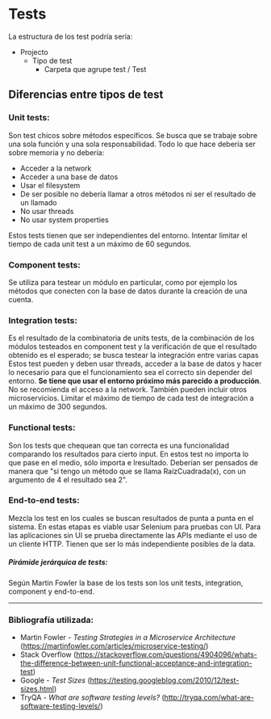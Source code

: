 ﻿# Tests

La estructura de los test podría sería: 
- Projecto
	- Tipo de test
		- Carpeta que agrupe test / Test

## Diferencias entre tipos de test

### Unit tests:
Son test chicos sobre métodos específicos. Se busca que se trabaje sobre una sola función y una sola responsabilidad. Todo lo que hace debería ser sobre memoria y no debería:
 - Acceder a la network
 - Acceder a una base de datos
 - Usar el filesystem
 - De ser posible no debería llamar a otros métodos ni ser el resultado de un llamado
 - No usar threads
 - No usar system properties

Estos tests tienen que ser independientes del entorno.
Intentar limitar el tiempo de cada unit test a un máximo de 60 segundos.

### Component tests:
Se utiliza para testear un módulo en particular, como por ejemplo los métodos que conecten con la base de datos durante la creación de una cuenta.

### Integration tests:
Es el resultado de la combinatoria de units tests, de la combinación de los módulos testeados en component test y la verificación de que el resultado obtenido es el esperado; se busca testear la integración entre varias capas
Estos test pueden y deben usar threads, acceder a la base de datos y hacer lo necesario para que el funcionamiento sea el correcto sin depender del entorno. **Se tiene que usar el entorno próximo más parecido a producción**. No se recomienda el acceso a la network. También pueden incluir otros microservicios.
Limitar el máximo de tiempo de cada test de integración a un máximo de 300 segundos.

### Functional tests:
Son los tests que chequean que tan correcta es una funcionalidad comparando los resultados para cierto input. En estos test no importa lo que pase en el medio, sólo importa e lresultado. Deberían ser pensados de manera que "si tengo un método que se llama RaízCuadrada(x), con un argumento de 4 el resultado sea 2".

### End-to-end tests:
Mezcla los test en los cuales se buscan resultados de punta a punta en el sistema. En estas etapas es viable usar Selenium para pruebas con UI. 
Para las aplicaciones sin UI se prueba directamente las APIs mediante el uso de un cliente HTTP.
Tienen que ser lo más independiente posibles de la data.

##### Pirámide jerárquica de tests:
Según Martin Fowler la base de los tests son los unit tests, integration, component y end-to-end.

***

### Bibliografía utilizada:
- Martin Fowler - *Testing Strategies in a Microservice Architecture* (https://martinfowler.com/articles/microservice-testing/)
- Stack Overflow (https://stackoverflow.com/questions/4904096/whats-the-difference-between-unit-functional-acceptance-and-integration-test)
- Google - *Test Sizes* (https://testing.googleblog.com/2010/12/test-sizes.html)
- TryQA - *What are software testing levels?* (http://tryqa.com/what-are-software-testing-levels/)

